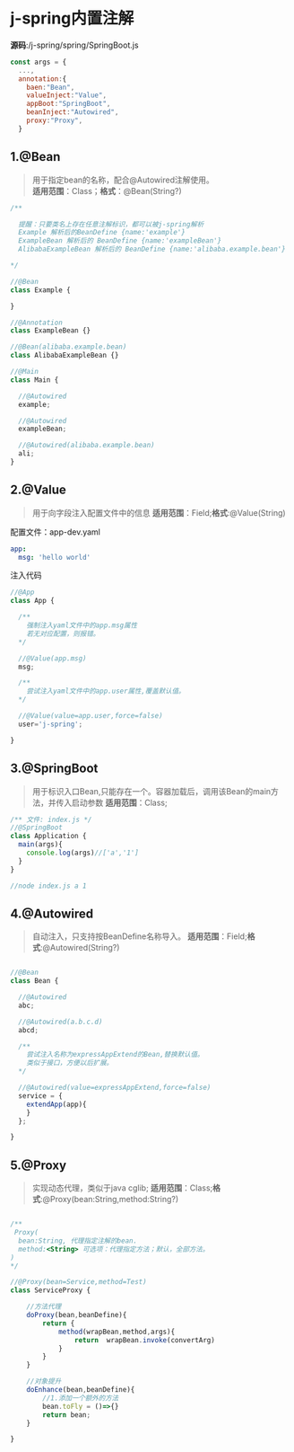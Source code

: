 # j-spring内置注解

**源码**:/j-spring/spring/SpringBoot.js

```js
const args = {
  ...,
  annotation:{
    baen:"Bean",
    valueInject:"Value",
    appBoot:"SpringBoot",
    beanInject:"Autowired",
    proxy:"Proxy",
  }
```


## 1.@Bean
> 用于指定bean的名称，配合@Autowired注解使用。  
**适用范围**：Class；**格式**：@Bean(String?)


```js
/**

  提醒：只要类名上存在任意注解标识，都可以被j-spring解析
  Example 解析后的BeanDefine {name:'example'}
  ExampleBean 解析后的 BeanDefine {name:'exampleBean'}
  AlibabaExampleBean 解析后的 BeanDefine {name:'alibaba.example.bean'}

*/

//@Bean
class Example {

}

//@Annotation
class ExampleBean {}

//@Bean(alibaba.example.bean)
class AlibabaExampleBean {}

//@Main
class Main {

  //@Autowired
  example;

  //@Autowired
  exampleBean;

  //@Autowired(alibaba.example.bean)
  ali;
}

```

## 2.@Value
> 用于向字段注入配置文件中的信息
**适用范围**：Field;**格式**:@Value(String)

配置文件：app-dev.yaml
```yaml
app:
  msg: 'hello world'
```
注入代码
```js
//@App
class App {

  /**
    强制注入yaml文件中的app.msg属性
    若无对应配置，则报错。
  */

  //@Value(app.msg)
  msg;

  /**
    尝试注入yaml文件中的app.user属性,覆盖默认值。
  */

  //@Value(value=app.user,force=false)
  user='j-spring';

}
```

## 3.@SpringBoot
> 用于标识入口Bean,只能存在一个。容器加载后，调用该Bean的main方法，并传入启动参数
**适用范围**：Class;

```js
/** 文件: index.js */
//@SpringBoot
class Application {
  main(args){
    console.log(args)//['a','1']
  }
}

//node index.js a 1
```

## 4.@Autowired
> 自动注入，只支持按BeanDefine名称导入。
**适用范围**：Field;**格式**:@Autowired(String?)

```js

//@Bean
class Bean {

  //@Autowired
  abc;

  //@Autowired(a.b.c.d)
  abcd;

  /**
    尝试注入名称为expressAppExtend的Bean,替换默认值。
    类似于接口，方便以后扩展。
  */

  //@Autowired(value=expressAppExtend,force=false)
  service = {
    extendApp(app){
    }
  };

}
```

## 5.@Proxy
> 实现动态代理，类似于java cglib;
**适用范围**：Class;**格式**:@Proxy(bean:String,method:String?)

```js

/**
 Proxy(
  bean:String, 代理指定注解的bean.
  method:<String> 可选项：代理指定方法；默认，全部方法。
)
*/

//@Proxy(bean=Service,method=Test)
class ServiceProxy {

	//方法代理
	doProxy(bean,beanDefine){
		return {
			method(wrapBean,method,args){
				return  wrapBean.invoke(convertArg)
			}
		}
	}

	//对象提升
	doEnhance(bean,beanDefine){
		//1.添加一个额外的方法
		bean.toFly = ()=>{}
		return bean;
	}

}
```
